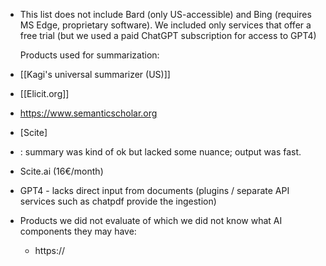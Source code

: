 - This list does not include Bard (only US-accessible) and Bing (requires MS Edge, proprietary software). We included only services that offer a free trial (but we used a paid ChatGPT subscription for access to GPT4)
  
  Products used for summarization:
- [[Kagi's universal summarizer (US)]]
- [[Elicit.org]]
- https://www.semanticscholar.org
- [Scite]
- : summary was kind of ok but lacked some nuance; output was fast.
- Scite.ai (16€/month)
- GPT4 - lacks direct input from documents (plugins / separate API services such as chatpdf provide the ingestion)
- Products we did not evaluate of which we did not know what AI components they may have:
	- https://